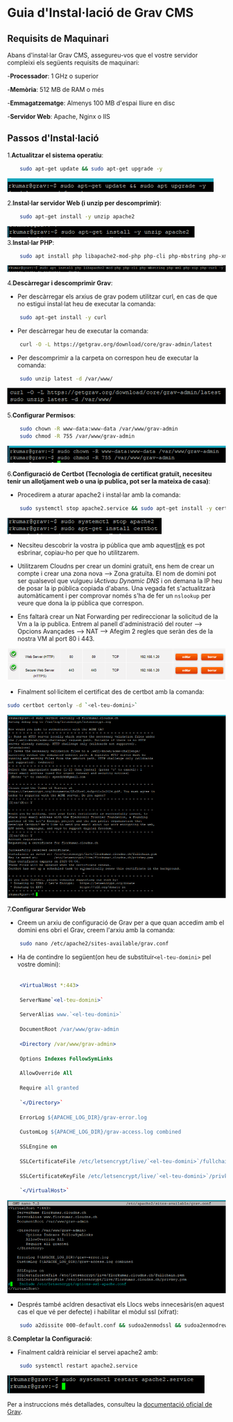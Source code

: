 # Guia d'Instal·lació de Grav CMS

## Requisits de Maquinari

Abans d'instal·lar Grav CMS, assegureu-vos que el vostre servidor compleixi els següents requisits de maquinari:

-**Processador**: 1 GHz o superior

-**Memòria**: 512 MB de RAM o més

-**Emmagatzematge**: Almenys 100 MB d'espai lliure en disc

-**Servidor Web**: Apache, Nginx o IIS

## Passos d'Instal·lació

1.**Actualitzar el sistema operatiu**:

```bash
    sudo apt-get update && sudo apt-get upgrade -y
```

![update](../images/manual/2.png)

2.**Instal·lar servidor Web (i unzip per descomprimir)**:

```bash
    sudo apt-get install -y unzip apache2
```
![update](../images/manual/3.png)
3.**Instal·lar PHP**:

```bash
    sudo apt install php libapache2-mod-php php-cli php-mbstring php-xml php-zip php-curl php-gd -y
```
![update](../images/manual/4.png)

4.**Descàrregar i descomprimir Grav**:

- Per descàrregar els arxius de grav podem utilitzar curl, en cas de que no estigui instal·lat heu de executar la comanda:

```bash
    sudo apt-get install -y curl
```

- Per descàrregar heu de executar la comanda:

```bash
    curl -O -L https://getgrav.org/download/core/grav-admin/latest
```

- Per descomprimir a la carpeta on correspon heu de executar la comanda:

```bash
    sudo unzip latest -d /var/www/
```

![update](../images/manual/5.png)

5.**Configurar Permisos**:

```bash
    sudo chown -R www-data:www-data /var/www/grav-admin
    sudo chmod -R 755 /var/www/grav-admin
```

![update](../images/manual/6.png)

6.**Configuració de Certbot (Tecnologia de certificat gratuït, necesiteu tenir un allotjament web o una ip publica, pot ser la mateixa de casa)**:

- Procedirem a aturar apache2 i instal·lar amb la comanda:

```bash
    sudo systemctl stop apache2.service && sudo apt-get install -y certbot
```
![update](../images/manual/8.png)

- Necsiteu descobrir la vostra ip pública que amb aquest[link](https://www.cualesmiip.com) es pot esbrinar, copiau-ho per que ho utilitzarem.

- Utilitzarem Cloudns per crear un domini gratuït, ens hem de crear un compte i crear una zona nova --> Zona gratuïta. El nom de domini pot ser qualsevol que vulgueu i*Activau Dynamic DNS* i on demana la IP heu de posar la ip pública copiada d'abans. Una vegada fet s'actualitzarà automàticament i per comprovar només s'ha de fer un `nslookup` per veure que dona la ip pública que correspon.

- Ens faltarà crear un Nat Forwarding per redireccionar la solicitud de la Vm a la ip publica. Entrem al panell d'administració del router --> Opcions Avançades --> NAT --> Afegim 2 regles que seràn des de la nostra VM al port 80 i 443.

![alt text](/images/image2.png)

- Finalment sol·licitem el certificat des de certbot amb la comanda:

```bash
sudo certbot certonly -d `<el-teu-domini>`
```

![certbot certonly](/images/image3.png)

7.**Configurar Servidor Web**

- Creem un arxiu de configuració de Grav per a que quan accedim amb el domini ens obri el Grav, creem l'arxiu amb la comanda:

```bash
    sudo nano /etc/apache2/sites-available/grav.conf
```

- Ha de contindre lo següent(on heu de substituir`<el-teu-domini>` pel vostre domini):

```apache

    <VirtualHost *:443>

    ServerName`<el-teu-domini>`

    ServerAlias www.`<el-teu-domini>`

    DocumentRoot /var/www/grav-admin

    <Directory /var/www/grav-admin>

    Options Indexes FollowSymLinks

    AllowOverride All

    Require all granted

    `</Directory>`

    ErrorLog ${APACHE_LOG_DIR}/grav-error.log

    CustomLog ${APACHE_LOG_DIR}/grav-access.log combined

    SSLEngine on

    SSLCertificateFile /etc/letsencrypt/live/`<el-teu-domini>`/fullchain.pem

    SSLCertificateKeyFile /etc/letsencrypt/live/`<el-teu-domini>`/privkey.pem

    `</VirtualHost>`

```

![vhost-apache](../images/manual/7.png)

- Després també acldren desactivat els Llocs webs innecesàris(en aquest cas el que vé per defecte) i habilitar el mòdul ssl (xifrat):

```bash
    sudo a2dissite 000-default.conf && sudoa2enmodssl && sudoa2enmodrewrite
```

8.**Completar la Configuració**:

- Finalment caldrà reiniciar el servei apache2 amb:

```bash
    sudo systemctl restart apache2.service
```

![update](../images/manual/10.png)

Per a instruccions més detallades, consulteu la [documentació oficial de Grav](https://learn.getgrav.org/16/basics/installation).
